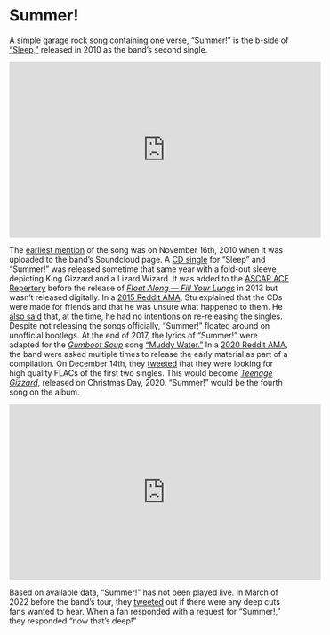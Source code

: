 # Summer!

A simple garage rock song containing one verse, “Summer!” is the b-side of [“Sleep,”](https://kglw.net/song/sleep?artist_id=1) released in 2010 as the band’s second single.


<div style="text-align: center;"><iframe width="560" height="315" src="https://www.youtube.com/embed/v7xTljY9ExE?si=FxKt5o-suPIsAdrh" title="YouTube video player" frameborder="0" allow="accelerometer; autoplay; clipboard-write; encrypted-media; gyroscope; picture-in-picture; web-share" referrerpolicy="strict-origin-when-cross-origin" allowfullscreen></iframe><div style="text-align: left;">

The [earliest mention](https://www.facebook.com/share/p/5eiSVqUoEnx4z8Y7/) of the song was on November 16th, 2010 when it was uploaded to the band’s Soundcloud page. A [CD single](https://kglw.net/discography/sleepsummer-single) for “Sleep” and “Summer!” was released sometime that same year with a fold-out sleeve depicting King Gizzard and a Lizard Wizard. It was added to the [ASCAP ACE Repertory](https://www.ascap.com/repertory#/ace/search/workID/885396584) before the release of *[Float Along — Fill Your Lungs](https://kglw.net/discography/float-along-fill-your-lungs)* in 2013 but wasn’t released digitally. In a [2015 Reddit AMA](https://www.reddit.com/r/indieheads/comments/3vcjjx/comment/cxmavdf/?utm_source=share&utm_medium=web2x&context=3), Stu explained that the CDs were made for friends and that he was unsure what happened to them. He [also said](https://www.reddit.com/r/indieheads/comments/3vcjjx/comment/cxmb3ul/?utm_source=share&utm_medium=web2x&context=3) that, at the time, he had no intentions on re-releasing the singles. Despite not releasing the songs officially, “Summer!” floated around on unofficial bootlegs. At the end of 2017, the lyrics of “Summer!” were adapted for the *[Gumboot Soup](https://kglw.net/discography/gumboot-soup)* song [“Muddy Water.”](https://kglw.net/song/muddy-water) In a [2020 Reddit AMA](https://www.reddit.com/r/indieheads/comments/k43r6p/comment/ge6r4lt/?utm_source=share&utm_medium=web2x&context=3), the band were asked multiple times to release the early material as part of a compilation. On December 14th, they [tweeted](https://twitter.com/kinggizzard/status/1338441959728246785?s=46&t=BsPWJiwij5zesoKn4EojGA) that they were looking for high quality FLACs of the first two singles. This would become *[Teenage Gizzard](https://kglw.net/discography/teenage-gizzard)*, released on Christmas Day, 2020. “Summer!” would be the fourth song on the album.

<div style="text-align: center;"><iframe width="560" height="315" src="https://www.youtube.com/embed/1nCP4cWH184?si=-ancBwBvhYFlVOB6" title="YouTube video player" frameborder="0" allow="accelerometer; autoplay; clipboard-write; encrypted-media; gyroscope; picture-in-picture; web-share" referrerpolicy="strict-origin-when-cross-origin" allowfullscreen></iframe></div>

Based on available data, “Summer!” has not been played live. In March of 2022 before the band’s tour, they [tweeted](https://web.archive.org/web/20220322054312/https://twitter.com/kinggizzard/status/1506144235657269248) out if there were any deep cuts fans wanted to hear. When a fan responded with a request for “Summer!,” they responded “now that’s deep!”
